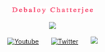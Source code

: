<p align="center">
  <a href="https://github.com/Debaloy">
    <img src="https://raw.githubusercontent.com/Debaloy/Debaloy/main/name_image_.png" alt="Debaloy Chatterjee" /></a>
</p>

<p align="center">
  <!-- Typing SVG by DenverCoder1 - https://github.com/DenverCoder1/readme-typing-svg -->
  <a href="https://github.com/DenverCoder1/readme-typing-svg">
    <img src="https://readme-typing-svg.demolab.com/?lines=Interested%20in%20making%20new%20things;MERN%20Developer;Java%20and%20CPP%20Developer;&font=Fira%20Code&center=true&width=440&height=45&color=f75c7e&vCenter=true&pause=1000&size=22" /></a>
</p>

<!-- Social icons section -->
<p align="center">
  <a href="https://www.youtube.com/channel/UCYQ6BR23WbwacVRcn3-JPrw"><img width="32px" alt="Youtube" title="Youtube" src="https://i.imgur.com/qiXu7b2.png"/></a>
  &#8287;&#8287;&#8287;&#8287;&#8287;
  <a href="https://twitter.com/debaloy_"><img width="32px" alt="Twitter" title="Twitter" src="https://i.imgur.com/OXZM1L6.png"/></a>
  &#8287;&#8287;&#8287;&#8287;&#8287;
  <a href="https://discordapp.com/users/1033415779330306158" alt="Discord" title="Dev Pro Tips Discord Server"><img width="32px" src="https://i.imgur.com/OViZO8J.png"/></a>
</p>

